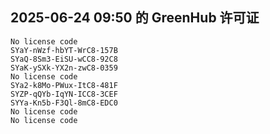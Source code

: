 ## 2025-06-24 09:50 的 GreenHub 许可证
```
No license code
SYaY-nWzf-hbYT-WrC8-157B
SYaQ-8Sm3-EiSU-wCC8-92C8
SYaK-ySXk-YX2n-zwC8-0359
No license code
SYa2-k8Mo-PWux-ItC8-481F
SYZP-qQYb-IqYN-ICC8-3CEF
SYYa-Kn5b-F3Ql-8mC8-EDC0
No license code
No license code
```
